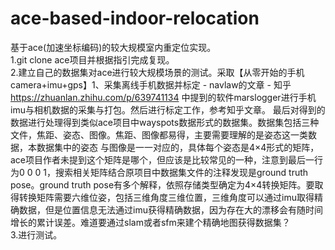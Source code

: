 # ace-based-indoor-relocation
基于ace(加速坐标编码)的较大规模室内重定位实现。  
1.git clone ace项目并根据指引完成复现。  
2.建立自己的数据集对ace进行较大规模场景的测试。采取【从零开始的手机camera+imu+gps】1、采集离线手机数据并标定 - navlaw的文章 - 知乎
https://zhuanlan.zhihu.com/p/639741134 中提到的软件marslogger进行手机imu与相机数据的采集与打包。然后进行标定工作，参考知乎文章。
最后对得到的数据进行处理得到类似ace项目中wayspots数据形式的数据集。数据集包括三种文件，焦距、姿态、图像。焦距、图像都易得，主要需要理解的是姿态这一类数据，本数据集中的姿态
与图像是一一对应的，具体每个姿态是4×4形式的矩阵，ace项目作者未提到这个矩阵是哪个，但应该是比较常见的一种，注意到最后一行为0 0 0 1，搜索相关矩阵结合原项目中数据集文件的注释发现是ground truth pose。ground truth pose有多个解释，依照存储类型确定为4×4转换矩阵。要取得转换矩阵需要六维位姿，包括三维角度三维位置，三维角度可以通过imu取得精确数据，但是位置信息无法通过imu获得精确数据，因为存在大的漂移会有随时间增长的累计误差。难道要通过slam或者sfm来建个精确地图获得数据集？  
3.进行测试。
